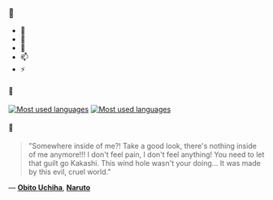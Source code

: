 ### 👋

- 🔭
- 🌱
- 💬
- 📫
- ⚡

#### 🧏

[![Most used languages](https://github-readme-stats-aynah.vercel.app/api/top-langs/?username=aynh&theme=solarized-dark&langs_count=6&layout=compact&hide_title=true)](https://github.com/anuraghazra/github-readme-stats#gh-dark-mode-only)
[![Most used languages](https://github-readme-stats-aynah.vercel.app/api/top-langs/?username=aynh&theme=solarized-light&langs_count=6&layout=compact&hide_title=true)](https://github.com/anuraghazra/github-readme-stats#gh-light-mode-only)

#### 💬

> "Somewhere inside of me?! Take a good look, there's nothing inside of me anymore!!! I don't feel pain, I don't feel anything! You need to let that guilt go Kakashi. This wind hole wasn't your doing... It was made by this evil, cruel world."

&mdash; [**Obito Uchiha**](https://myanimelist.net/character.php?q=Obito%20Uchiha&cat=character), [**Naruto**](https://myanimelist.net/search/all?q=Naruto&cat=all)
